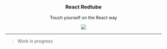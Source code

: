 <p align="center">
  <h3 align="center">React Redtube</h3>
  <p align="center">Touch yourself on the React way</p>

  <p align="center">
  <a href="http://standardjs.com/">
    <img src="https://img.shields.io/badge/code%20style-standard-brightgreen.svg">
  </a>
  </p>
</p>

---

> Work in progress